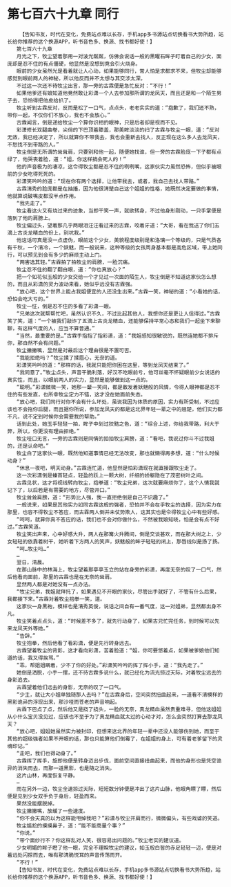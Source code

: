 # 第七百六十九章 同行
        【告知书友，时代在变化，免费站点难以长存，手机app多书源站点切换看书大势所趋，站长给你推荐的这个换源APP，听书音色多、换源、找书都好使！】
       第七百六十九章
       月光之下，牧尘望着那用一对波光粼粼，仿佛会说话一般的黑曜石眸子盯着自己的少女，面庞却是忍不住的有点僵硬，他显然是没想到竟会引火烧身。
       眼前的少女虽然光是看着就让人心动，如果能够同行，常人怕是求都求不来，但牧尘却能够感觉到眼前两人的神秘，所以他反而并不太想与其交涉太深。
       不过这一次还不待牧尘出言，那一旁的古霖便是急忙反对：“不行！”
       如果他爹还有娘知道他竟然敢让彩潇一个人去参加那所谓的龙凤天，而且还是和一个陌生男子去，恐怕得把他皮给扒了。
       牧尘听到古霖反对，反而是松了一口气，点点头，老老实实的道：“抱歉了，我们还不熟，带你一起，不仅你们不放心，我也不会放心。”
       古霖闻言，倒是递给牧尘一个算你识相的眼神，只是后者却是视而不见。
       彩潇修长双腿曲卷，尖俏的下巴顶着膝盖，那美眸淡淡的扫了古霖与牧尘一眼，道：“反对无效，我已经决定了，所以就算你不带我去，我也会重新去找人，反正现在这么多人去龙凤天，不愁找不到带路的人。”
       牧尘倒是无所谓的耸耸肩，只要别和他一起，随便她找谁，但一旁的古霖脸庞一下子都有点绿了，他哭丧着脸，道：“姐，你这样搞会死人的！”
       他的声音极为的凄凉，这令得牧尘都是忍不住的咧咧嘴，这家伙实力虽然恐怖，但似乎被眼前的少女吃得死死的。
       彩潇笑吟吟的道：“现在你有两个选择，让他带我去，或者，我自己去找人带路。”
       古霖清秀的脸庞都是在抽搐，因为他很清楚自己这个姐姐的性格，她既然决定要做的事情，他就算说破嘴皮都没半点作用。
       “我先走了。”
       牧尘看这火又有烧过来的迹象，当即干笑一声，就欲转身，不过他身形刚动，一只手掌便是落到了他的肩膀上。
       牧尘偏过头，望着那几乎两眼泪汪汪看过来的古霖，咬着牙道：“大哥，看在我送了你们五滴上古炎龙精血的份上，别坑我。”
       他这话可真是没一点虚伪，眼前这个少女，美貌程度级别是和洛璃一个等级的，只是气质各有千秋，一个清冷，一个妖魅，而一般说来，这种等级的女孩周身基本都是高危区域，带上她同行，可以预见到会有多少的麻烦主动上门。
       “两害选其轻。”古霖拍了拍牧尘的肩膀，一脸沉痛。
       牧尘忍不住的翻了翻白眼，道：“你也真放心？”
       把一个如花似玉般的少女交给一个才见过一次面的陌生人，牧尘倒是不知道这家伙怎么想的，而且从彩潇的灵力波动来看，她似乎远没有古霖强。
       “放心吧，这个世界上能占我姐便宜的人还没生出来。”古霖一笑，神秘的道：“小看她的话，恐怕会吃大亏的。”
       牧尘一怔，倒是忍不住的多看了彩潇一眼。
       “兄弟这次就帮帮忙吧，虽然认识不久，不过比起其他人，我想你还是更让人信得过。”古霖笑了笑，道：“一个被我们敲诈了五滴上古炎龙精血，还能够保持平常心态和我们一起坐下来聊聊，有这样气度的人，应当不算普通。”
       “当然，最重要的是…”古霖手指指了指彩潇，道：“我姐感知很敏锐的，既然连她都不排斥你，那自然不会有问题。”
       牧尘撇撇嘴，显然是对最后这个理由很是不置可否。
       “我能拒绝吗？”牧尘揉了揉眉心，无奈的道。
       彩潇笑吟吟的道：“那样的话，我就只能把你困在这里，等到龙凤天结束了。”
       “我同意了。”牧尘点头，声音干脆利落，好汉不吃眼前亏，他可丝毫不怀疑眼前少女说话的真实性，而且，以眼前两人的实力，显然是能够做到这一点的。
       “聪明。”彩潇微微一笑，她那一颦一笑间，都是散发着妖魅般的风情，令得人眼神都是忍不住的有些发直，也所幸牧尘定力不错，这才没在她面前失态。
       “放心吧，我们同行对你不会有什么坏处，虽说我因为体质的原因，实力有所受制，不过应该也不会拖你后腿，而且据你所说，参加龙凤天的都是这北界年轻一辈之中的翘楚，他们实力都不凡，说不定到时候你会需要我的帮助。”
       话到此处，她玉手轻轻一拍，眸子中划过狡黠之色，道：“综合上述，你给我带路，利大于弊，所以，你更没有理由拒绝。”
       牧尘哑口无言，一旁的古霖则是同情的拍拍牧尘肩膀，道：“看吧，我说过你斗不过我姐的，还是认命吧。”
       牧尘白了这家伙一眼，既然他知道事情已经无法改变，那也就懒得再多想，道：“什么时候动身？”
       “休息一夜吧，明天动身。”古霖连忙道，他显然是怕彩潇现在就直接跟牧尘走了。
       这一次彩潇倒是螓首轻点，轻盈的跃上一颗大树，纤细的娇躯隐在了茂密树叶之间。
       古霖见状，这才将视线转向牧尘，抱拳道：“牧尘兄弟，这次就要麻烦你了，这个人情我就记下了，以后若是有需要的地方，尽管开口。”
       牧尘耸耸肩膀，道：“形势比人强，我一直拒绝倒是自己不识趣了。”
       一般说来，如果是其他实力如同古霖这般的强者，恐怕并不会在乎牧尘的选择，因为实力在那里，也容不得牧尘不答应，而古霖两人倒并未仗势欺人，这其实也是令得牧尘心中有些好感。
       “呵呵，就算你真不答应的话，我们也不会对你做什么，不然被我娘知晓，怕是会有点不好过。”古霖笑道。
       牧尘笑出声来，心中好感大升，两人在那篝火升腾间，倒是交谈甚欢，而在那大树之上，少女轻轻的依靠着树干，她听着下方两人的笑声，妖魅般的眸子轻轻的闭上，那唇线似是扬了扬。
       “呵…牧尘吗…”
       …
       翌日，清晨。
       在那山脉中的林海上，牧尘望着那亭亭玉立的站在身旁的彩潇，再度无奈的叹了一口气，然后他看向面前，那里的古霖也是在无奈的耸肩。
       显然两人都是对她没有一点办法。
       “牧尘兄弟，我姐就拜托了，如果遇见不开眼的家伙，尽管出手就好了，不管有什么后果，我都接下来。”古霖对着牧尘抱拳一笑，道。
       这家伙一身黑袍，模样也是清秀英俊，说话之间自有一番气度，这一对姐弟，显然都出身不凡。
       牧尘笑着点点头，道：“时候差不多了，就先行动身了，如果古兄忙完任务，到时候可以先来龙凤天外等她。”
       “告辞。”
       牧尘抱拳，然后他看了看彩潇，便是先行转身远去。
       古霖望着牧尘的背影，这才看向彩潇，苦着脸道：“姐，你可要悠着点，如果被爹娘他们知道的话，我又得挨骂。”
       “乖，帮姐姐瞒着，少不了你的好处。”彩潇笑吟吟的挥了挥小手，道：“我先走了。”
       她倒是洒脱，小手一摆，还不待古霖多说什么，就已经化为流光掠过天际，对着牧尘远去的身影追去。
       古霖望着他们远去的身影，无奈的叹了一口气。
       “少主，就让大小姐单独随那人去吗？”在古霖身后，空间突然扭曲起来，一道看不清模样的黑影诡异的浮现出来，那沙哑而苍老的声音响起。
       古霖下巴点了点，然后他又是挠了挠头，一脸的无奈，真龙精血虽然贵重难寻，但他这姐姐从小什么宝贝没见过，应该也不至于为了真龙精血就太过的心动才对，怎么会突然打算去那龙凤天？
       “放心吧，姐姐她虽然实力被封印，但想来这北界的年轻一辈中还没人能够伤到她，而至于其他的超级强者如果不开眼的话，那也只能算他们倒霉了，在姐姐的身上，可有着老爹留下的灵魂印记。”
       “走吧，我们也得动身了。”
       古霖挥了挥手，旋即他便是转身迈出步伐，面前空间直接扭曲起来，而他的身形也是凭空诡异的消失而去，而那一道黑影，也是随之消失。
       这片山林，再度恢复平静。
       …
       而在另外一边，牧尘全速掠过天际，短短数分钟便是冲出了这片山脉，他眼角瞟了瞟，然后便是见到少女双手负于身后，轻盈而来。
       果然没能摆脱掉。
       牧尘撇撇嘴，放缓了一些速度。
       “你不会天真的以为这样能甩掉我吧？”彩潇与牧尘并肩而行，微微偏头，有些戏谑的笑道。
       牧尘尴尬的摸摸鼻子，道：“能不能商量个事？”
       “你说。”
       “带个面纱行不？你这样乱对人笑，很容易出问题的。”牧尘老实的建议道。
       少女明媚的眸子瞪了他一眼，完全不理睬牧尘的建议，如玉般白皙的赤足轻轻一迈，便是对着远处闪掠而去，唯有那清脆悦耳的声音传荡而开。
       “不行！”
       【告知书友，时代在变化，免费站点难以长存，手机app多书源站点切换看书大势所趋，站长给你推荐的这个换源APP，听书音色多、换源、找书都好使！】